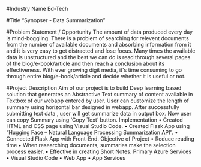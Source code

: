 #Industry Name
 Ed-Tech

#Title
 “Synopser - Data Summarization”

#Problem Statement / Opportunity
   The amount of data produced every day is mind-boggling. There is a problem of searching for relevent documents from the number of available documents and absorbing    information   from it and it is very easy to get distracted and lose focus. Many times the available data is unstructured and the best we can do is read through several pages of the blog/e-book/article and then reach a conclusion about its effectiveness. With ever growing digit media, it's time consuming to go through entire blog/e-book/article and decide whether it is useful or not.

#Project Description
  Aim of our project  is to build Deep learning based solution that generates an Abstractive Text summary of content available in Textbox of our webapp entered by user. User can customize the length of summary using horizontal bar designed in webapp. After successfully submitting text data , user will get summarize data in output box. Now user can copy Summary using ‘Copy Text’ button.
Implementation
 •	Created HTML and CSS page using Visual Studio Code.
 •	Created Flask App using “Hugging Face – Natural Language Processing Summarization API”.
 •	Connected Flask App with Front-End.
Objective of Project
 •	Reduce reading time
 •	When researching documents, summaries make the selection process easier.
 •	Effective in creating Short Notes.
Primary Azure Services
 •	Visual Studio Code
 •	Web App
 •	App Services








 
